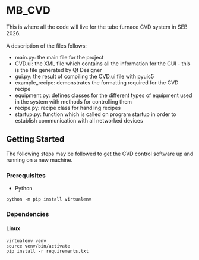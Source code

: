 # MB_CVD
This is where all the code will live for the tube furnace CVD system in SEB 2026.\
\
A description of the files follows:
* main.py: the main file for the project
* CVD.ui: the XML file which contains all the information for the GUI - this is the file generated by Qt Designer
* gui.py: the result of compiling the CVD.ui file with pyuic5
* example_recipe: demonstrates the formatting required for the CVD recipe
* equipment.py: defines classes for the different types of equipment used in the system with methods for controlling them
* recipe.py: recipe class for handling recipes
* startup.py: function which is called on program startup in order to establish communication with all networked devices

## Getting Started

The following steps may be followed to get the CVD control software up and running on a new machine.

### Prerequisites

* Python

```
python -m pip install virtualenv
```

### Dependencies

#### Linux

```
virtualenv venv
source venv/bin/activate
pip install -r requirements.txt
```
